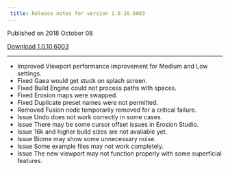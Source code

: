 ```yaml
---
 title: Release notes for version 1.0.10.6003
---
```


Published on 2018 October 08

<a href="http://medium.com/quadspinner/" class="btn btn-sm btn-primary">Download 1.0.10.6003</a>

***

<ul class="changelog">
<li class="improved"><span>Improved</span>  Viewport performance improvement for Medium and Low settings.</li>
<li class="fixed"><span>Fixed</span>  Gaea would get stuck on splash screen.</li>
<li class="fixed"><span>Fixed</span>  Build Engine could not process paths with spaces.</li>
<li class="fixed"><span>Fixed</span>  Erosion maps were swapped.</li>
<li class="fixed"><span>Fixed</span>  Duplicate preset names were not permitted.</li>
<li class="removed"><span>Removed</span>  Fusion node temporarily removed for a critical failure.</li>
<li class="issue"><span>Issue</span>  Undo does not work correctly in some cases.</li>
<li class="issue"><span>Issue</span>  There may be some cursor offset issues in Erosion Studio.</li>
<li class="issue"><span>Issue</span>  16k and higher build sizes are not available yet.</li>
<li class="issue"><span>Issue</span>  Biome may show some unnecessary noise.</li>
<li class="issue"><span>Issue</span>  Some example files may not work completely.</li>
<li class="issue"><span>Issue</span>  The new viewport may not function properly with some superficial features.</li>
</ul>

